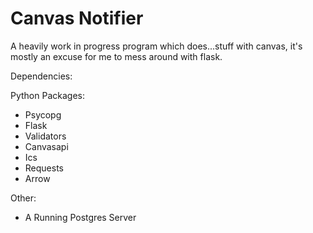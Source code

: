 
# Canvas Notifier

A heavily work in progress program which does...stuff with canvas, it's mostly an excuse for me to mess around with flask.

Dependencies:

Python Packages:
- Psycopg
- Flask
- Validators
- Canvasapi
- Ics
- Requests
- Arrow

Other:

- A Running Postgres Server
